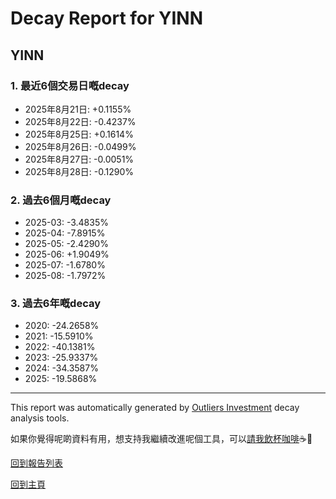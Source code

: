 # Decay Report for YINN

## YINN

### 1. 最近6個交易日嘅decay

- 2025年8月21日: +0.1155%
- 2025年8月22日: -0.4237%
- 2025年8月25日: +0.1614%
- 2025年8月26日: -0.0499%
- 2025年8月27日: -0.0051%
- 2025年8月28日: -0.1290%

### 2. 過去6個月嘅decay

- 2025-03: -3.4835%
- 2025-04: -7.8915%
- 2025-05: -2.4290%
- 2025-06: +1.9049%
- 2025-07: -1.6780%
- 2025-08: -1.7972%

### 3. 過去6年嘅decay

- 2020: -24.2658%
- 2021: -15.5910%
- 2022: -40.1381%
- 2023: -25.9337%
- 2024: -34.3587%
- 2025: -19.5868%

------------------------------
This report was automatically generated by [Outliers Investment](https://outliersecon.github.io/Outliers-Investment/) decay analysis tools.

如果你覺得呢啲資料有用，想支持我繼續改進呢個工具，可以[請我飲杯咖啡](https://buymeacoffee.com/outliersecon)☕🙏

[回到報告列表](https://outliersecon.github.io/Outliers-Investment/reports/reports_public)

[回到主頁](https://outliersecon.github.io/Outliers-Investment/)